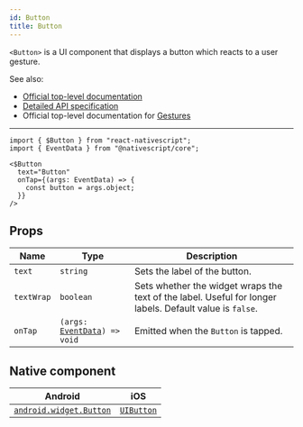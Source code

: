 ```yaml
---
id: Button
title: Button
---
```

<!-- contributors: [shirakaba, MisterBrownRSA, rigor789, eddyverbruggen, ikoevska] -->

`<Button>` is a UI component that displays a button which reacts to a user gesture.

See also:

* [Official top-level documentation](https://docs.nativescript.org/ui/components/activity-indicator)
* [Detailed API specification](https://docs.nativescript.org/api-reference/classes/_ui_button_.button)
* Official top-level documentation for [Gestures](https://docs.nativescript.org/ui/gestures)

---

```tsx
import { $Button } from "react-nativescript";
import { EventData } from "@nativescript/core";

<$Button
  text="Button"
  onTap={(args: EventData) => {
    const button = args.object;
  }}
/>
```

<!-- [> screenshots for=Button <] -->

## Props

| Name | Type | Description |
|------|------|-------------|
| `text` | `string` | Sets the label of the button.
| `textWrap` | `boolean` | Sets whether the widget wraps the text of the label. Useful for longer labels. Default value is `false`.
| `onTap` | `(args: `[`EventData`](https://docs.nativescript.org/api-reference/interfaces/__nativescript_core_.eventdata)`) => void` | Emitted when the `Button` is tapped.

## Native component

| Android | iOS |
|---------|-----|
| [`android.widget.Button`](https://developer.android.com/reference/android/widget/Button.html) | [`UIButton`](https://developer.apple.com/documentation/uikit/uibutton)
